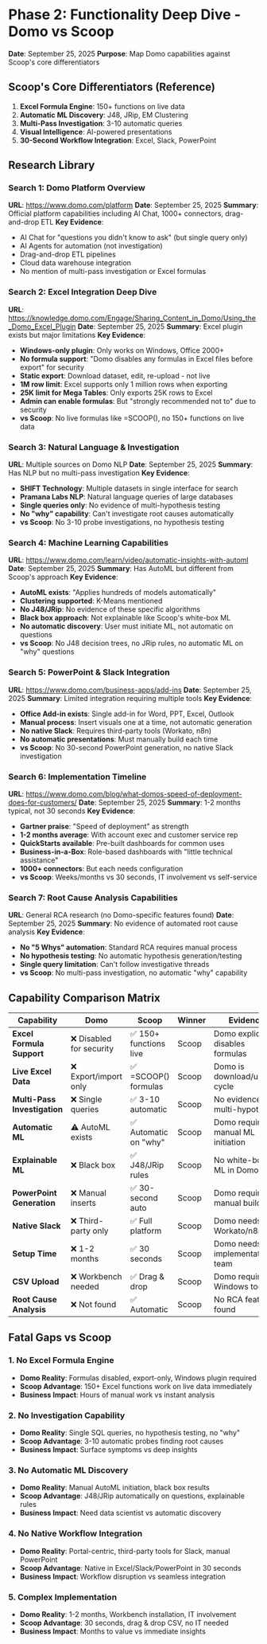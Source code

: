 # Phase 2: Functionality Deep Dive - Domo vs Scoop
**Date**: September 25, 2025
**Purpose**: Map Domo capabilities against Scoop's core differentiators

## Scoop's Core Differentiators (Reference)
1. **Excel Formula Engine**: 150+ functions on live data
2. **Automatic ML Discovery**: J48, JRip, EM Clustering
3. **Multi-Pass Investigation**: 3-10 automatic queries
4. **Visual Intelligence**: AI-powered presentations
5. **30-Second Workflow Integration**: Excel, Slack, PowerPoint

## Research Library

### Search 1: Domo Platform Overview
**URL**: https://www.domo.com/platform
**Date**: September 25, 2025
**Summary**: Official platform capabilities including AI Chat, 1000+ connectors, drag-and-drop ETL
**Key Evidence**:
- AI Chat for "questions you didn't know to ask" (but single query only)
- AI Agents for automation (not investigation)
- Drag-and-drop ETL pipelines
- Cloud data warehouse integration
- No mention of multi-pass investigation or Excel formulas

### Search 2: Excel Integration Deep Dive
**URL**: https://knowledge.domo.com/Engage/Sharing_Content_in_Domo/Using_the_Domo_Excel_Plugin
**Date**: September 25, 2025
**Summary**: Excel plugin exists but major limitations
**Key Evidence**:
- **Windows-only plugin**: Only works on Windows, Office 2000+
- **No formula support**: "Domo disables any formulas in Excel files before export" for security
- **Static export**: Download dataset, edit, re-upload - not live
- **1M row limit**: Excel supports only 1 million rows when exporting
- **25K limit for Mega Tables**: Only exports 25K rows to Excel
- **Admin can enable formulas**: But "strongly recommended not to" due to security
- **vs Scoop**: No live formulas like =SCOOP(), no 150+ functions on live data

### Search 3: Natural Language & Investigation
**URL**: Multiple sources on Domo NLP
**Date**: September 25, 2025
**Summary**: Has NLP but no multi-pass investigation
**Key Evidence**:
- **SHIFT Technology**: Multiple datasets in single interface for search
- **Pramana Labs NLP**: Natural language queries of large databases
- **Single queries only**: No evidence of multi-hypothesis testing
- **No "why" capability**: Can't investigate root causes automatically
- **vs Scoop**: No 3-10 probe investigations, no hypothesis testing

### Search 4: Machine Learning Capabilities
**URL**: https://www.domo.com/learn/video/automatic-insights-with-automl
**Date**: September 25, 2025
**Summary**: Has AutoML but different from Scoop's approach
**Key Evidence**:
- **AutoML exists**: "Applies hundreds of models automatically"
- **Clustering supported**: K-Means mentioned
- **No J48/JRip**: No evidence of these specific algorithms
- **Black box approach**: Not explainable like Scoop's white-box ML
- **No automatic discovery**: User must initiate ML, not automatic on questions
- **vs Scoop**: No J48 decision trees, no JRip rules, no automatic ML on "why" questions

### Search 5: PowerPoint & Slack Integration
**URL**: https://www.domo.com/business-apps/add-ins
**Date**: September 25, 2025
**Summary**: Limited integration requiring multiple tools
**Key Evidence**:
- **Office Add-in exists**: Single add-in for Word, PPT, Excel, Outlook
- **Manual process**: Insert visuals one at a time, not automatic generation
- **No native Slack**: Requires third-party tools (Workato, n8n)
- **No automatic presentations**: Must manually build each time
- **vs Scoop**: No 30-second PowerPoint generation, no native Slack investigation

### Search 6: Implementation Timeline
**URL**: https://www.domo.com/blog/what-domos-speed-of-deployment-does-for-customers/
**Date**: September 25, 2025
**Summary**: 1-2 months typical, not 30 seconds
**Key Evidence**:
- **Gartner praise**: "Speed of deployment" as strength
- **1-2 months average**: With account exec and customer service rep
- **QuickStarts available**: Pre-built dashboards for common uses
- **Business-in-a-Box**: Role-based dashboards with "little technical assistance"
- **1000+ connectors**: But each needs configuration
- **vs Scoop**: Weeks/months vs 30 seconds, IT involvement vs self-service

### Search 7: Root Cause Analysis Capabilities
**URL**: General RCA research (no Domo-specific features found)
**Date**: September 25, 2025
**Summary**: No evidence of automated root cause analysis
**Key Evidence**:
- **No "5 Whys" automation**: Standard RCA requires manual process
- **No hypothesis testing**: No automatic hypothesis generation/testing
- **Single query limitation**: Can't follow investigative threads
- **vs Scoop**: No multi-pass investigation, no automatic "why" capability

## Capability Comparison Matrix

| Capability | Domo | Scoop | Winner | Evidence |
|------------|------|-------|--------|----------|
| **Excel Formula Support** | ❌ Disabled for security | ✅ 150+ functions live | Scoop | Domo explicitly disables formulas |
| **Live Excel Data** | ❌ Export/import only | ✅ =SCOOP() formulas | Scoop | Domo is download/upload cycle |
| **Multi-Pass Investigation** | ❌ Single queries | ✅ 3-10 automatic | Scoop | No evidence of multi-hypothesis |
| **Automatic ML** | ⚠️ AutoML exists | ✅ Automatic on "why" | Scoop | Domo requires manual ML initiation |
| **Explainable ML** | ❌ Black box | ✅ J48/JRip rules | Scoop | No white-box ML in Domo |
| **PowerPoint Generation** | ❌ Manual inserts | ✅ 30-second auto | Scoop | Domo requires manual building |
| **Native Slack** | ❌ Third-party only | ✅ Full platform | Scoop | Domo needs Workato/n8n |
| **Setup Time** | ❌ 1-2 months | ✅ 30 seconds | Scoop | Domo needs implementation team |
| **CSV Upload** | ❌ Workbench needed | ✅ Drag & drop | Scoop | Domo requires Windows tool |
| **Root Cause Analysis** | ❌ Not found | ✅ Automatic | Scoop | No RCA features found |

## Fatal Gaps vs Scoop

### 1. No Excel Formula Engine
- **Domo Reality**: Formulas disabled, export-only, Windows plugin required
- **Scoop Advantage**: 150+ Excel functions work on live data immediately
- **Business Impact**: Hours of manual work vs instant analysis

### 2. No Investigation Capability
- **Domo Reality**: Single SQL queries, no hypothesis testing, no "why"
- **Scoop Advantage**: 3-10 automatic probes finding root causes
- **Business Impact**: Surface symptoms vs deep insights

### 3. No Automatic ML Discovery
- **Domo Reality**: Manual AutoML initiation, black box results
- **Scoop Advantage**: J48/JRip automatically on questions, explainable rules
- **Business Impact**: Need data scientist vs automatic discovery

### 4. No Native Workflow Integration
- **Domo Reality**: Portal-centric, third-party tools for Slack, manual PowerPoint
- **Scoop Advantage**: Native in Excel/Slack/PowerPoint in 30 seconds
- **Business Impact**: Workflow disruption vs seamless integration

### 5. Complex Implementation
- **Domo Reality**: 1-2 months, Workbench installation, IT involvement
- **Scoop Advantage**: 30 seconds, drag & drop CSV, no IT needed
- **Business Impact**: Months to value vs immediate insights